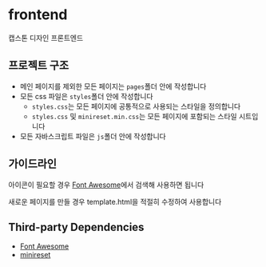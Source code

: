 # frontend
캡스톤 디자인 프론트엔드

## 프로젝트 구조
* 메인 페이지를 제외한 모든 페이지는 ```pages```폴더 안에 작성합니다
* 모든 css 파일은 ```styles```폴더 안에 작성합니다
  * ```styles.css```는 모든 페이지에 공통적으로 사용되는 스타일을 정의합니다
  * ```styles.css``` 및 ```minireset.min.css```는 모든 페이지에 포함되는 스타일 시트입니다
* 모든 자바스크립트 파일은 ```js```폴더 안에 작성합니다

## 가이드라인
아이콘이 필요할 경우 [Font Awesome](https://fontawesome.com/icons)에서 검색해 사용하면 됩니다

새로운 페이지를 만들 경우 template.html을 적절히 수정하여 사용합니다

## Third-party Dependencies
* [Font Awesome](https://fontawesome.com/)
* [minireset](https://github.com/jgthms/minireset.css)
